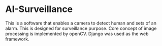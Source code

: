 # AI-Surveillance
This is a software that enables a camera to detect human and sets of an alarm.
This is designed for surveillance purpose.
Core concept of image processing is implemented by openCV.
Django was used as the web framework.
